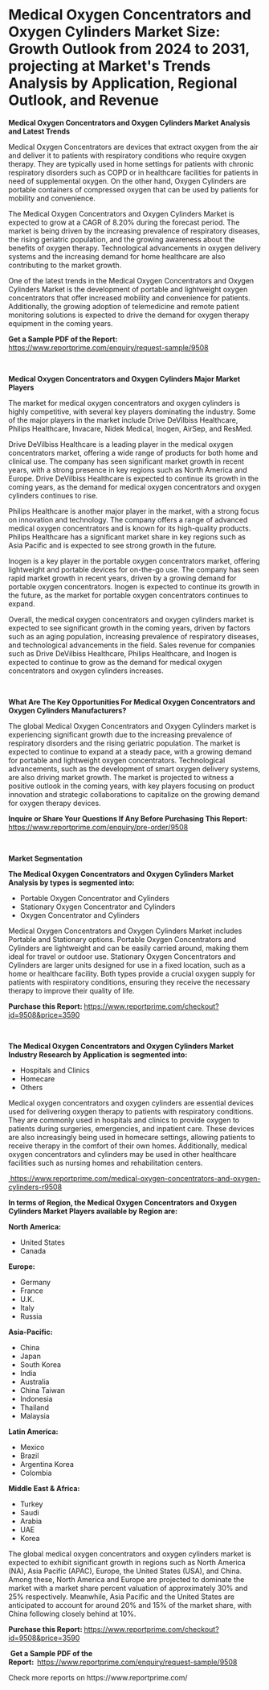 <p><h1>Medical Oxygen Concentrators and Oxygen Cylinders Market Size: Growth Outlook from 2024 to 2031, projecting at Market's Trends Analysis by Application, Regional Outlook, and Revenue</h1></p><p><strong>Medical Oxygen Concentrators and Oxygen Cylinders Market Analysis and Latest Trends</strong></p>
<p><p>Medical Oxygen Concentrators are devices that extract oxygen from the air and deliver it to patients with respiratory conditions who require oxygen therapy. They are typically used in home settings for patients with chronic respiratory disorders such as COPD or in healthcare facilities for patients in need of supplemental oxygen. On the other hand, Oxygen Cylinders are portable containers of compressed oxygen that can be used by patients for mobility and convenience.</p><p>The Medical Oxygen Concentrators and Oxygen Cylinders Market is expected to grow at a CAGR of 8.20% during the forecast period. The market is being driven by the increasing prevalence of respiratory diseases, the rising geriatric population, and the growing awareness about the benefits of oxygen therapy. Technological advancements in oxygen delivery systems and the increasing demand for home healthcare are also contributing to the market growth.</p><p>One of the latest trends in the Medical Oxygen Concentrators and Oxygen Cylinders Market is the development of portable and lightweight oxygen concentrators that offer increased mobility and convenience for patients. Additionally, the growing adoption of telemedicine and remote patient monitoring solutions is expected to drive the demand for oxygen therapy equipment in the coming years.</p></p>
<p><strong>Get a Sample PDF of the Report:&nbsp;</strong> <a href="https://www.reportprime.com/enquiry/request-sample/9508">https://www.reportprime.com/enquiry/request-sample/9508</a></p>
<p>&nbsp;</p>
<p><strong>Medical Oxygen Concentrators and Oxygen Cylinders Major Market Players</strong></p>
<p><p>The market for medical oxygen concentrators and oxygen cylinders is highly competitive, with several key players dominating the industry. Some of the major players in the market include Drive DeVilbiss Healthcare, Philips Healthcare, Invacare, Nidek Medical, Inogen, AirSep, and ResMed.</p><p>Drive DeVilbiss Healthcare is a leading player in the medical oxygen concentrators market, offering a wide range of products for both home and clinical use. The company has seen significant market growth in recent years, with a strong presence in key regions such as North America and Europe. Drive DeVilbiss Healthcare is expected to continue its growth in the coming years, as the demand for medical oxygen concentrators and oxygen cylinders continues to rise.</p><p>Philips Healthcare is another major player in the market, with a strong focus on innovation and technology. The company offers a range of advanced medical oxygen concentrators and is known for its high-quality products. Philips Healthcare has a significant market share in key regions such as Asia Pacific and is expected to see strong growth in the future.</p><p>Inogen is a key player in the portable oxygen concentrators market, offering lightweight and portable devices for on-the-go use. The company has seen rapid market growth in recent years, driven by a growing demand for portable oxygen concentrators. Inogen is expected to continue its growth in the future, as the market for portable oxygen concentrators continues to expand.</p><p>Overall, the medical oxygen concentrators and oxygen cylinders market is expected to see significant growth in the coming years, driven by factors such as an aging population, increasing prevalence of respiratory diseases, and technological advancements in the field. Sales revenue for companies such as Drive DeVilbiss Healthcare, Philips Healthcare, and Inogen is expected to continue to grow as the demand for medical oxygen concentrators and oxygen cylinders increases.</p></p>
<p>&nbsp;</p>
<p><strong>What Are The Key Opportunities For Medical Oxygen Concentrators and Oxygen Cylinders Manufacturers?</strong></p>
<p><p>The global Medical Oxygen Concentrators and Oxygen Cylinders market is experiencing significant growth due to the increasing prevalence of respiratory disorders and the rising geriatric population. The market is expected to continue to expand at a steady pace, with a growing demand for portable and lightweight oxygen concentrators. Technological advancements, such as the development of smart oxygen delivery systems, are also driving market growth. The market is projected to witness a positive outlook in the coming years, with key players focusing on product innovation and strategic collaborations to capitalize on the growing demand for oxygen therapy devices.</p></p>
<p><strong>Inquire or Share Your Questions If Any Before Purchasing This Report:</strong> <a href="https://www.reportprime.com/enquiry/pre-order/9508">https://www.reportprime.com/enquiry/pre-order/9508</a></p>
<p>&nbsp;</p>
<p><strong>Market Segmentation</strong></p>
<p><strong>The Medical Oxygen Concentrators and Oxygen Cylinders Market Analysis by types is segmented into:</strong></p>
<p><ul><li>Portable Oxygen Concentrator and Cylinders</li><li>Stationary Oxygen Concentrator and Cylinders</li><li>Oxygen Concentrator and Cylinders</li></ul></p>
<p><p>Medical Oxygen Concentrators and Oxygen Cylinders Market includes Portable and Stationary options. Portable Oxygen Concentrators and Cylinders are lightweight and can be easily carried around, making them ideal for travel or outdoor use. Stationary Oxygen Concentrators and Cylinders are larger units designed for use in a fixed location, such as a home or healthcare facility. Both types provide a crucial oxygen supply for patients with respiratory conditions, ensuring they receive the necessary therapy to improve their quality of life.</p></p>
<p><strong>Purchase this Report:&nbsp;</strong><a href="https://www.reportprime.com/checkout?id=9508&price=3590">https://www.reportprime.com/checkout?id=9508&price=3590</a></p>
<p>&nbsp;</p>
<p><strong>The Medical Oxygen Concentrators and Oxygen Cylinders Market Industry Research by Application is segmented into:</strong></p>
<p><ul><li>Hospitals and Clinics</li><li>Homecare</li><li>Others</li></ul></p>
<p><p>Medical oxygen concentrators and oxygen cylinders are essential devices used for delivering oxygen therapy to patients with respiratory conditions. They are commonly used in hospitals and clinics to provide oxygen to patients during surgeries, emergencies, and inpatient care. These devices are also increasingly being used in homecare settings, allowing patients to receive therapy in the comfort of their own homes. Additionally, medical oxygen concentrators and cylinders may be used in other healthcare facilities such as nursing homes and rehabilitation centers.</p></p>
<p><a href="https://www.reportprime.com/medical-oxygen-concentrators-and-oxygen-cylinders-r9508">&nbsp;https://www.reportprime.com/medical-oxygen-concentrators-and-oxygen-cylinders-r9508</a></p>
<p><strong>In terms of Region, the Medical Oxygen Concentrators and Oxygen Cylinders Market Players available by Region are:</strong></p>
<p>
    <p> <strong> North America: </strong>
        <ul>
            <li>United States</li>
            <li>Canada</li>
        </ul>
        </p> 
    <p> <strong> Europe: </strong>
        <ul>
            <li>Germany</li>
            <li>France</li>
            <li>U.K.</li>
            <li>Italy</li>
            <li>Russia</li>
        </ul>
        </p> 
    <p> <strong> Asia-Pacific: </strong>
        <ul>
            <li>China</li>
            <li>Japan</li>
            <li>South Korea</li>
            <li>India</li>
            <li>Australia</li>
            <li>China Taiwan</li>
            <li>Indonesia</li>
            <li>Thailand</li>
            <li>Malaysia</li>
        </ul>
        </p> 
    <p> <strong> Latin America: </strong>
        <ul>
            <li>Mexico</li>
            <li>Brazil</li>
            <li>Argentina Korea</li>
            <li>Colombia</li>
        </ul>
        </p> 
    <p> <strong> Middle East & Africa: </strong>
        <ul>
            <li>Turkey</li>
            <li>Saudi</li>
            <li>Arabia</li>
            <li>UAE</li>
            <li>Korea</li>
        </ul>
    </p>
    </p>
<p><p>The global medical oxygen concentrators and oxygen cylinders market is expected to exhibit significant growth in regions such as North America (NA), Asia Pacific (APAC), Europe, the United States (USA), and China. Among these, North America and Europe are projected to dominate the market with a market share percent valuation of approximately 30% and 25% respectively. Meanwhile, Asia Pacific and the United States are anticipated to account for around 20% and 15% of the market share, with China following closely behind at 10%.</p></p>
<p><strong>Purchase this Report: </strong><a href="https://www.reportprime.com/checkout?id=9508&price=3590">https://www.reportprime.com/checkout?id=9508&price=3590</a></p>
<p>&nbsp;<strong>Get a Sample PDF of the Report:&nbsp;&nbsp;</strong><a href="https://www.reportprime.com/enquiry/request-sample/9508">https://www.reportprime.com/enquiry/request-sample/9508</a></p>
<p><strong></strong></p>
<p>Check more reports on https://www.reportprime.com/</p>